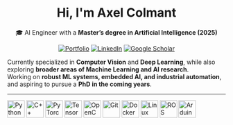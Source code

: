 
<div align="center">

# Hi, I'm Axel Colmant  

🎓 AI Engineer with a **Master’s degree in Artificial Intelligence (2025)**  

[![Portfolio](https://img.shields.io/badge/-Portfolio-2ea44f?style=flat&logo=google-chrome&logoColor=white)](https://portfolio.axelcolmant.com)
[![LinkedIn](https://img.shields.io/badge/-LinkedIn-0077B5?style=flat&logo=linkedin&logoColor=white)](https://www.linkedin.com/in/axel-colmant-9853b4201)
[![Google Scholar](https://img.shields.io/badge/-Scholar-4285F4?style=flat&logo=google-scholar&logoColor=white)](https://scholar.google.com/)


</div>

Currently specialized in **Computer Vision** and **Deep Learning**, while also exploring **broader areas of Machine Learning and AI research**.  
Working on **robust ML systems, embedded AI, and industrial automation**, and aspiring to pursue a **PhD in the coming years**.  

---

<p align="left">
  <a href="https://www.python.org/"><img src="https://cdn.jsdelivr.net/gh/devicons/devicon/icons/python/python-original.svg" width="40" title="Python"/></a>
  <a href="https://isocpp.org/"><img src="https://cdn.jsdelivr.net/gh/devicons/devicon/icons/cplusplus/cplusplus-original.svg" width="40" title="C++"/></a>
  <a href="https://pytorch.org/"><img src="https://cdn.jsdelivr.net/gh/devicons/devicon/icons/pytorch/pytorch-original.svg" width="40" title="PyTorch"/></a>
  <a href="https://www.tensorflow.org/"><img src="https://cdn.jsdelivr.net/gh/devicons/devicon/icons/tensorflow/tensorflow-original.svg" width="40" title="TensorFlow"/></a>
  <a href="https://opencv.org/"><img src="https://cdn.jsdelivr.net/gh/devicons/devicon/icons/opencv/opencv-original.svg" width="40" title="OpenCV"/></a>
  <a href="https://git-scm.com/"><img src="https://cdn.jsdelivr.net/gh/devicons/devicon/icons/git/git-original.svg" width="40" title="Git"/></a>
  <a href="https://www.docker.com/"><img src="https://cdn.jsdelivr.net/gh/devicons/devicon/icons/docker/docker-original.svg" width="40" title="Docker"/></a>
  <a href="https://www.linux.org/"><img src="https://cdn.jsdelivr.net/gh/devicons/devicon/icons/linux/linux-original.svg" width="40" title="Linux"/></a>
  <a href="https://www.ros.org/"><img src="https://upload.wikimedia.org/wikipedia/commons/b/bb/Ros_logo.svg" width="40" title="ROS"/></a>
  <a href="https://www.arduino.cc/"><img src="https://cdn.jsdelivr.net/gh/devicons/devicon/icons/arduino/arduino-original.svg" width="40" title="Arduino"/></a>
</p>
